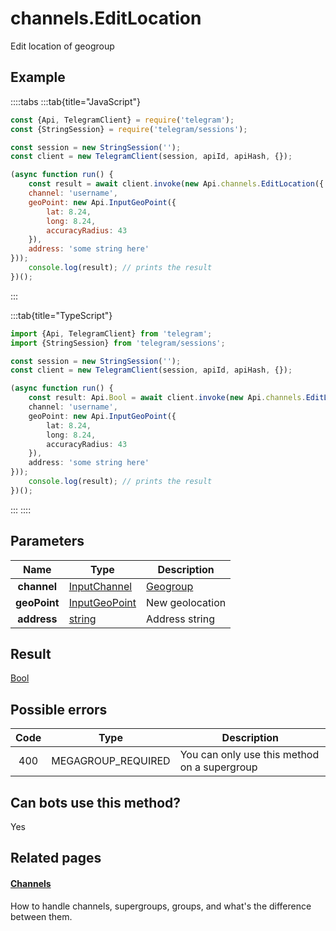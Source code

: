 # channels.EditLocation

Edit location of geogroup



## Example

::::tabs
:::tab{title="JavaScript"}
```js
const {Api, TelegramClient} = require('telegram');
const {StringSession} = require('telegram/sessions');

const session = new StringSession('');
const client = new TelegramClient(session, apiId, apiHash, {});

(async function run() {
    const result = await client.invoke(new Api.channels.EditLocation({
    channel: 'username',
    geoPoint: new Api.InputGeoPoint({
        lat: 8.24,
        long: 8.24,
        accuracyRadius: 43
    }),
    address: 'some string here'
}));
    console.log(result); // prints the result
})();
```
:::

:::tab{title="TypeScript"}
```ts
import {Api, TelegramClient} from 'telegram';
import {StringSession} from 'telegram/sessions';

const session = new StringSession('');
const client = new TelegramClient(session, apiId, apiHash, {});

(async function run() {
    const result: Api.Bool = await client.invoke(new Api.channels.EditLocation({
    channel: 'username',
    geoPoint: new Api.InputGeoPoint({
        lat: 8.24,
        long: 8.24,
        accuracyRadius: 43
    }),
    address: 'some string here'
}));
    console.log(result); // prints the result
})();
```
:::
::::



## Parameters

| Name | Type | Description |
| :--: | ---- | ----------- |
| **channel** | [InputChannel](https://core.telegram.org/type/InputChannel) | [Geogroup](https://core.telegram.org/api/channel) 
| **geoPoint** | [InputGeoPoint](https://core.telegram.org/type/InputGeoPoint) | New geolocation 
| **address** | [string](https://core.telegram.org/type/string) | Address string 


## Result

[Bool](https://core.telegram.org/type/Bool)



## Possible errors

| Code | Type | Description |
| :--: | ---- | ----------- |
| 400 | MEGAGROUP\_REQUIRED | You can only use this method on a supergroup 


## Can bots use this method?

Yes

## Related pages

#### [Channels](https://core.telegram.org/api/channel)

How to handle channels, supergroups, groups, and what's the difference between them.




